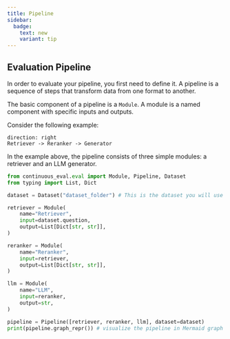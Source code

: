 ```yaml
---
title: Pipeline
sidebar:
  badge:
    text: new
    variant: tip
---
```


## Evaluation Pipeline

In order to evaluate your pipeline, you first need to define it.
A pipeline is a sequence of steps that transform data from one format to another.

The basic component of a pipeline is a `Module`.
A module is a named component with specific inputs and outputs.

Consider the following example:

```d2
direction: right
Retriever -> Reranker -> Generator
```

In the example above, the pipeline consists of three simple modules: a retriever and an LLM generator.

```python
from continuous_eval.eval import Module, Pipeline, Dataset
from typing import List, Dict

dataset = Dataset("dataset_folder") # This is the dataset you will use you evaluate the pipeline module.

retriever = Module(
    name="Retriever",
    input=dataset.question,
    output=List[Dict[str, str]],
)

reranker = Module(
    name="Reranker",
    input=retriever,
    output=List[Dict[str, str]],
)

llm = Module(
    name="LLM",
    input=reranker,
    output=str,
)

pipeline = Pipeline([retriever, reranker, llm], dataset=dataset)
print(pipeline.graph_repr()) # visualize the pipeline in Mermaid graph format
```

